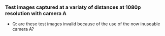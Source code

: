 ### Test images captured at a variaty of distances at 1080p resolution with camera A
 * Q: are these test images invalid because of the use of the now inuseable camera A?
